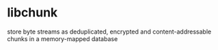 # libchunk
store byte streams as deduplicated, encrypted and content-addressable chunks in a memory-mapped database
